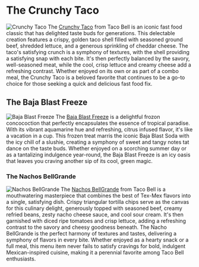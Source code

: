 <html>
  <body>
    <h1> The Crunchy Taco </h1>
    <img src="https://www.taco-bell.ro/wp-content/uploads/crunchy-taco-supreme.png" alt="Crunchy Taco"
    <p> The <a href="https://www.tacobell.com/food/tacos/crunchy-taco">Crunchy Taco</a> from Taco Bell is an iconic fast food classic that has delighted taste buds for generations. This delectable creation features a crispy, golden taco shell filled with seasoned ground beef, shredded lettuce, and a generous sprinkling of cheddar cheese. The taco's satisfying crunch is a symphony of textures, with the shell providing a satisfying snap with each bite. It's then perfectly balanced by the savory, well-seasoned meat, while the cool, crisp lettuce and creamy cheese add a refreshing contrast. Whether enjoyed on its own or as part of a combo meal, the Crunchy Taco is a beloved favorite that continues to be a go-to choice for those seeking a quick and delicious fast food fix. </p>
    <h2> The Baja Blast Freeze </h2> 
    <img src="https://hips.hearstapps.com/hmg-prod/images/mountain-dew-baja-blast-colada-freeze-1621520057.jpg" alt="Baja Blast Freeze"
    <p> The <a href="https://www.tacobell.com/food/drinks/mountain-dew-baja-blast-freeze">Baja Blast Freeze</a> is a delightful frozon concocoction that perfectly encapsulates the essence of tropical paradise. With its vibrant aquamarine hue and refreshing, citrus infused flavor, it's like a vacation in a cup. This frozen treat marris the iconic Baja Blast Soda with the icy chill of a slushie, creating a symphony of sweet and tangy notes tat dance on the taste buds. Whether enjoyed on a scorching summer day or as a tantalizing indulgence year-round, the Baja Blast Freeze is an icy oasis that leaves you craving another sip of its cool, green magic. </p>
    <h3> The Nachos BellGrande </h3>
    <img src="https://www.tacobell.com/images/22502_nachos_bellgrande_750x660.jpg" alt="Nachos BellGrande"
    <p> The <a href="https://www.tacobell.com/food/nachos/nachos-bellgrande"> Nachos BellGrande</a> from Taco Bell is a mouthwatering masterpiece that combines the best of Tex-Mex flavors into a single, satisfying dish. Crispy triangular tortilla chips serve as the canvas for this culinary delight, generously topped with seasoned beef, creamy refried beans, zesty nacho cheese sauce, and cool sour cream. It's then garnished with diced ripe tomatoes and crisp lettuce, adding a refreshing contrast to the savory and cheesy goodness beneath. The Nacho BellGrande is the perfect harmony of textures and tastes, delivering a symphony of flavors in every bite. Whether enjoyed as a hearty snack or a full meal, this menu item never fails to satisfy cravings for bold, indulgent Mexican-inspired cuisine, making it a perennial favorite among Taco Bell enthusiasts.</p>
    </body>
</html>

